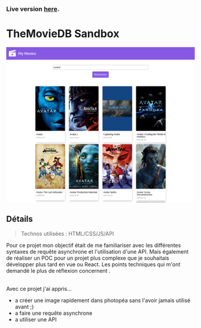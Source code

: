 ### Live version [here](https://virginiebouvarel.github.io/projets_perso/movieDB_sandbox/).

# TheMovieDB Sandbox

![Design preview for this project ](./src/preview.png)

## Détails

> Technos utilisées : HTML/CSS/JS/API

Pour ce projet mon objectif était de me familiariser avec les différentes syntaxes de requête asynchrone et l'utilisation d'une API. 
Mais également de réaliser un POC pour un projet plus complexe que je souhaitais développer plus tard en vue ou React.
Les points techniques qui m'ont demandé le plus de réflexion concernent .<br><br>

Avec ce projet j'ai appris...
- a créer une image rapidement dans photopéa sans l'avoir jamais utilisé avant ;)
- a faire une requête asynchrone
- a utiliser une API
